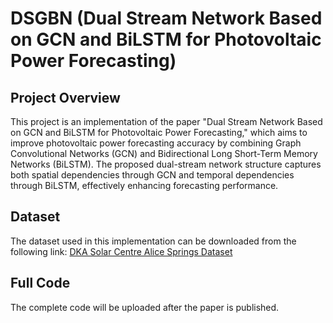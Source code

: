 # DSGBN (Dual Stream Network Based on GCN and BiLSTM for Photovoltaic Power Forecasting)

## Project Overview

This project is an implementation of the paper "Dual Stream Network Based on GCN and BiLSTM for Photovoltaic Power Forecasting," which aims to improve photovoltaic power forecasting accuracy by combining Graph Convolutional Networks (GCN) and Bidirectional Long Short-Term Memory Networks (BiLSTM). The proposed dual-stream network structure captures both spatial dependencies through GCN and temporal dependencies through BiLSTM, effectively enhancing forecasting performance.

## Dataset

The dataset used in this implementation can be downloaded from the following link: [DKA Solar Centre Alice Springs Dataset](https://dkasolarcentre.com.au/locations/alice-springs/graphs?sources=93)

## Full Code

The complete code will be uploaded after the paper is published. 


